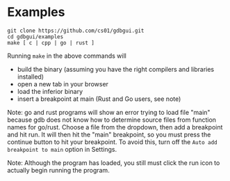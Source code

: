 # Examples

	git clone https://github.com/cs01/gdbgui.git
	cd gdbgui/examples
	make [ c | cpp | go | rust ]

Running `make` in the above commands will

* build the binary (assuming you have the right compilers and libraries installed)
* open a new tab in your browser
* load the inferior binary
* insert a breakpoint at main (Rust and Go users, see note)

Note: go and rust programs will show an error trying to load file "main" because gdb does not know how to determine source files from function names for go/rust. Choose a file from the dropdown, then add a breakpoint and hit run. It will then hit the "main" breakpoint, so you must press the continue button to hit your breakpoint. To avoid this, turn off the `Auto add breakpoint to main` option in Settings.

Note: Although the program has loaded, you still must click the run icon to actually begin running the program.
